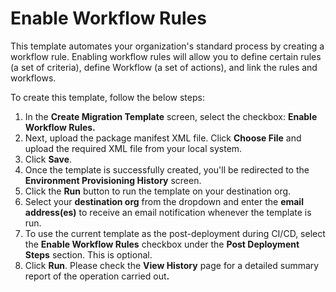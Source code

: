 # Enable Workflow Rules

This template automates your organization's standard process by creating a workflow rule. Enabling workflow rules will allow you to define certain rules (a set of criteria), define Workflow (a set of actions), and link the rules and workflows.

To create this template, follow the below steps:

1. In the **Create Migration Template** screen, select the checkbox: **Enable Workflow Rules.**
2. Next, upload the package manifest XML file. Click **Choose File** and upload the required XML file from your local system.
3. Click **Save**.&#x20;
4. Once the template is successfully created, you'll be redirected to the **Environment Provisioning History** screen.
5. Click the **Run** button to run the template on your destination org.
6. Select your **destination org** from the dropdown and enter the **email address(es)** to receive an email notification whenever the template is run.
7. To use the current template as the post-deployment during CI/CD, select the **Enable Workflow Rules** checkbox under the **Post Deployment Steps** section. This is optional.
8. Click **Run**. Please check the **View History** page for a detailed summary report of the operation carried ou&#x74;**.**
